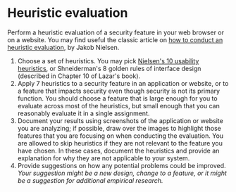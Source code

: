 # Heuristic evaluation
Perform a heuristic evaluation of a security feature in your web browser or on a website. You may find useful the classic article on [how to conduct an heuristic evaluation](https://www.nngroup.com/articles/how-to-conduct-a-heuristic-evaluation/), by Jakob Nielsen.

1. Choose a set of heuristics. You may pick [Nielsen's 10 usability heuristics](https://www.nngroup.com/articles/ten-usability-heuristics/), or Shneiderman's 8 golden rules of interface design (described in Chapter 10 of Lazar's book).
1. Apply 7 heuristics to a security feature in an application or website, or to a feature that impacts security even though security is not its primary function.  You should choose a feature that is large enough for you to evaluate across most of the heuristics, but small enough that you can reasonably evaluate it in a single assignment.
1. Document your results using screenshots of the application or website you are analyzing; if possible, draw over the images to highlight those features that you are focusing on when conducting the evaluation.  You are allowed to skip heuristics if they are not relevant to the feature you have chosen.  In these cases, document the heuristics and provide an explanation for why they are not applicable to your system.
1. Provide suggestions on how any potential problems could be improved. *Your suggestion might be a new design, change to a feature, or it might be a suggestion for additional empirical research.*
